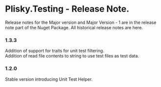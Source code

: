 Plisky.Testing - Release Note.
===========================================

Release notes for the Major version and Major Version - 1 are in the release note part of the Nuget Package.  All historical release notes are here.

### 1.3.3 
  Addition of support for traits for unit test filtering.    
  Addition of read file contents to string to use test files as test data.

### 1.2.0
Stable version introducing Unit Test Helper.

